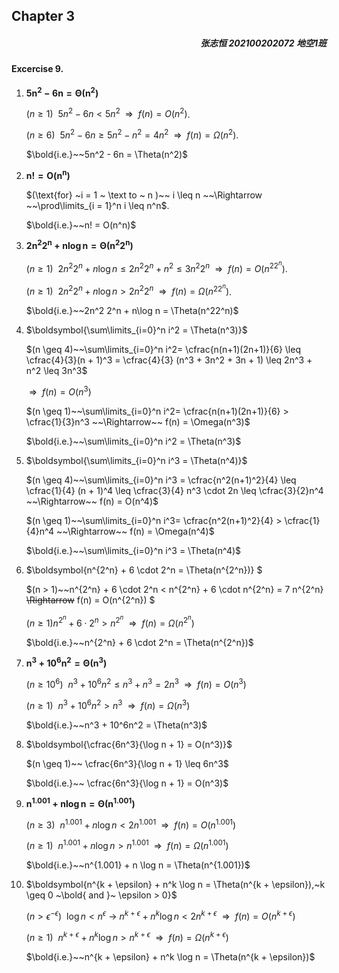 ## Chapter 3

<h5 align="right">张志恒 202100202072 地空1班</h5>

#### Excercise 9.

1. $\boldsymbol{5n^2 - 6n = \Theta (n^2)}$

    $(n \geq 1)~~5n^2 - 6n < 5n^2 ~~\Rightarrow~~ f(n) = O(n^2)$.

    $(n \geq 6)~~5n^2 - 6n \geq 5n^2 - n^2 = 4n^2 ~~\Rightarrow~~ f(n) = \Omega(n^2)$.

    $\bold{i.e.}~~5n^2 - 6n = \Theta(n^2)$

    

2. $\boldsymbol {n! = O(n^n)}$

    $(\text{for} ~i = 1 ~ \text to ~ n )~~ i \leq n ~~\Rightarrow ~~\prod\limits_{i = 1}^n i \leq n^n$.

    $\bold{i.e.}~~n! = O(n^n)$

    

3. $\boldsymbol{2n^2 2^n + n\log n = \Theta(n^2 2^n)}$

    $(n \geq 1)~~2n^2 2^n + n\log n \leq 2n^2 2^n + n^2 \leq 3n^2 2^n ~~\Rightarrow~~ f(n) = O(n^22^n)$.

    $(n \geq 1)~~2n^2 2^n + n\log n > 2n^2 2^n ~~\Rightarrow~~ f(n) = \Omega(n^22^n)$.

    $\bold{i.e.}~~2n^2 2^n + n\log n = \Theta(n^22^n)$

    

4. $\boldsymbol{\sum\limits_{i=0}^n i^2 = \Theta(n^3)}$

    $(n \geq 4)~~\sum\limits_{i=0}^n i^2= \cfrac{n(n+1)(2n+1)}{6} \leq \cfrac{4}{3}(n + 1)^3  = \cfrac{4}{3} (n^3 + 3n^2 + 3n + 1) \leq  2n^3 + n^2 \leq 3n^3$

    ​		    	$\Rightarrow~~ f(n) = O(n^3)$

    $(n \geq 1)~~\sum\limits_{i=0}^n i^2= \cfrac{n(n+1)(2n+1)}{6} > \cfrac{1}{3}n^3 ~~\Rightarrow~~ f(n) = \Omega(n^3)$

    $\bold{i.e.}~~\sum\limits_{i=0}^n i^2 = \Theta(n^3)$

    

5. $\boldsymbol{\sum\limits_{i=0}^n i^3 = \Theta(n^4)}$

    $(n \geq 4)~~\sum\limits_{i=0}^n i^3 = \cfrac{n^2(n+1)^2}{4} \leq \cfrac{1}{4} (n + 1)^4 \leq \cfrac{3}{4} n^3 \cdot 2n \leq \cfrac{3}{2}n^4 ~~\Rightarrow~~ f(n) = O(n^4)$

    $(n \geq 1)~~\sum\limits_{i=0}^n i^3= \cfrac{n^2(n+1)^2}{4} > \cfrac{1}{4}n^4 ~~\Rightarrow~~ f(n) = \Omega(n^4)$

    $\bold{i.e.}~~\sum\limits_{i=0}^n i^3 = \Theta(n^4)$

    

6. $\boldsymbol{n^{2^n} + 6 \cdot 2^n = \Theta(n^{2^n})} $

    $(n > 1)~~n^{2^n} + 6 \cdot 2^n < n^{2^n} + 6 \cdot n^{2^n} = 7 n^{2^n} ~~\Rightarrow~~ f(n) = O(n^{2^n}) $

    $(n \geq 1) n^{2^n} + 6 \cdot 2^n > n^{2^n} ~~\Rightarrow~~ f(n) = \Omega(n^{2^n})$

    $\bold{i.e.}~~n^{2^n} + 6 \cdot 2^n = \Theta(n^{2^n})$

    

7. $\boldsymbol{n^3 + 10^6n^2 = \Theta(n^3)}$

    $(n \geq {10}^6)~~n^3 + 10^6n^2 \leq n^3 + n^3 = 2n^3 ~~\Rightarrow~~ f(n) = O(n^3)$

    $(n \geq 1)~~ n^3 + 10^6n^2 > n^3 ~~\Rightarrow~~ f(n) = \Omega(n^3)$

    $\bold{i.e.}~~n^3 + 10^6n^2 = \Theta(n^3)$

    

8. $\boldsymbol{\cfrac{6n^3}{\log n + 1} = O(n^3)}$

    $(n \geq 1)~~ \cfrac{6n^3}{\log n + 1} \leq 6n^3$

    $\bold{i.e.}~~ \cfrac{6n^3}{\log n + 1} = O(n^3)$

    

9. $\boldsymbol{n^{1.001} + n \log n = \Theta(n ^{1.001})}$

    $(n \geq 3)~~ n^{1.001} + n \log n < 2n^{1.001} ~~\Rightarrow~~ f(n) = O(n^{1.001})$

    $(n \geq 1)~~n^{1.001} + n \log n > n^{1.001} ~~\Rightarrow~~ f(n)=\Omega(n^{1.001})$

    $\bold{i.e.}~~n^{1.001} + n \log n = \Theta(n^{1.001})$

    

10. $\boldsymbol{n^{k + \epsilon} + n^k \log n = \Theta(n^{k + \epsilon}),~k \geq 0 ~\bold{ and }~ \epsilon > 0}$

    $(n > \epsilon^{-\epsilon})~~\log n < n^\epsilon ~\to~ n^{k + \epsilon} + n^k \log n < 2 n^{k + \epsilon} ~~\Rightarrow~~ f(n) = O(n^{k + \epsilon})$

    $(n \geq 1)~~n^{k + \epsilon} + n^k \log n > n^{k + \epsilon} ~~\Rightarrow~~ f(n) = \Omega(n^{k + \epsilon})$

    $\bold{i.e.}~~n^{k + \epsilon} + n^k \log n = \Theta(n^{k + \epsilon})$